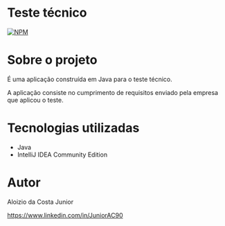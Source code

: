 # Teste técnico 
[![NPM](https://img.shields.io/npm/l/react)](https://github.com/JuniorAC90/teste-iniflex/blob/main/LICENSE) 

# Sobre o projeto

É uma aplicação construída em Java para o teste técnico.

A aplicação consiste no cumprimento de requisitos enviado pela empresa que aplicou o teste.

# Tecnologias utilizadas
- Java
- IntelliJ IDEA Community Edition

# Autor

Aloizio da Costa Junior

https://www.linkedin.com/in/JuniorAC90

